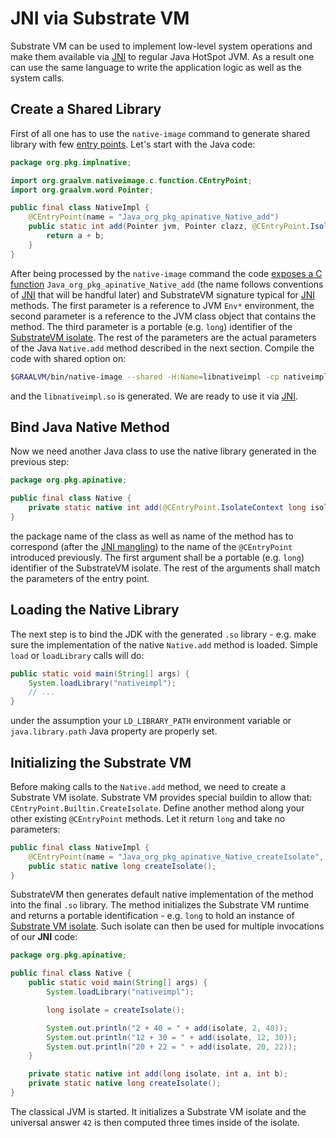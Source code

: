 # JNI via Substrate VM

Substrate VM can be used to implement low-level system operations and
make them available via [JNI](JNI.md) to regular Java HotSpot JVM. As
a result one can use the same language to write the application logic
as well as the system calls.

## Create a Shared Library

First of all one has to use the `native-image` command to generate shared library
with few [entry points](README.md#images-and-entry-points). Let's start with
the Java code:
```java
package org.pkg.implnative;

import org.graalvm.nativeimage.c.function.CEntryPoint;
import org.graalvm.word.Pointer;

public final class NativeImpl {
    @CEntryPoint(name = "Java_org_pkg_apinative_Native_add")
    public static int add(Pointer jvm, Pointer clazz, @CEntryPoint.IsolateContext long isolateId, int a, int b) {
        return a + b;
    }
}
```
After being processed by the `native-image` command the code
[exposes a C function](C-API.md) `Java_org_pkg_apinative_Native_add`
(the name follows conventions of [JNI](JNI.md) that will be handful later) and
SubstrateVM signature typical for [JNI](JNI.md) methods. The first parameter
is a reference to JVM `Env*` environment, the second parameter is a reference
to the JVM class object that contains the method. The third parameter is a
portable (e.g. `long`) identifier of the [SubstrateVM isolate](C-API.md).
The rest of the parameters are the actual parameters of the Java `Native.add`
method described in the next section. Compile the code with shared option on:
```bash
$GRAALVM/bin/native-image --shared -H:Name=libnativeimpl -cp nativeimpl
```
and the `libnativeimpl.so` is generated. We are ready to use it via [JNI](JNI.md).

## Bind Java Native Method

Now we need another Java class to use the native library generated in the previous step:
```java
package org.pkg.apinative;

public final class Native {
    private static native int add(@CEntryPoint.IsolateContext long isolateId, int a, int b);
}
```
the package name of the class as well as name of the method has to correspond
(after the [JNI mangling](https://docs.oracle.com/javase/7/docs/technotes/guides/jni/spec/design.html))
to the name of the `@CEntryPoint` introduced previously. The first argument shall
be a portable (e.g. `long`) identifier of the SubstrateVM isolate. The rest of the arguments
shall match the parameters of the entry point.

## Loading the Native Library

The next step is to bind the JDK with the generated `.so` library - e.g.
make sure the implementation of the native `Native.add` method is loaded.
Simple `load` or `loadLibrary` calls will do:
```java
public static void main(String[] args) {
    System.loadLibrary("nativeimpl");
    // ...
}
```
under the assumption your `LD_LIBRARY_PATH` environment variable
or `java.library.path` Java property are properly set.

## Initializing the Substrate VM

Before making calls to the `Native.add` method, we need to create a Substrate VM
isolate. Substrate VM provides special buildin to allow that:
`CEntryPoint.Builtin.CreateIsolate`. Define another method along your other
existing `@CEntryPoint` methods. Let it return `long` and take no parameters:
```java
public final class NativeImpl {
    @CEntryPoint(name = "Java_org_pkg_apinative_Native_createIsolate", builtin=CEntryPoint.Builtin.CreateIsolate)
    public static native long createIsolate();
}
```
SubstrateVM then generates default native implementation of the
method into the final `.so` library.
The method initializes the Substrate VM runtime and
returns a portable identification - e.g. `long` to hold
an instance of [Substrate VM isolate](C-API.md). Such isolate can then be used for
multiple invocations of our **JNI** code:
```java
package org.pkg.apinative;

public final class Native {
    public static void main(String[] args) {
        System.loadLibrary("nativeimpl");

        long isolate = createIsolate();

        System.out.println("2 + 40 = " + add(isolate, 2, 40));
        System.out.println("12 + 30 = " + add(isolate, 12, 30));
        System.out.println("20 + 22 = " + add(isolate, 20, 22));
    }

    private static native int add(long isolate, int a, int b);
    private static native long createIsolate();
}
```
The classical JVM is started. It initializes a Substrate VM isolate and
the universal answer `42` is then computed three times inside of
the isolate.
